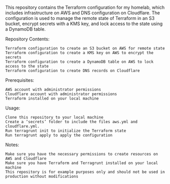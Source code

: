 This repository contains the Terraform configuration for my homelab, which includes infrastructure on AWS and DNS configuration on Cloudflare. The configuration is used to manage the remote state of Terraform in an S3 bucket, encrypt secrets with a KMS key, and lock access to the state using a DynamoDB table.

Repository Contents:

    Terraform configuration to create an S3 bucket on AWS for remote state
    Terraform configuration to create a KMS key on AWS to encrypt the secrets
    Terraform configuration to create a DynamoDB table on AWS to lock access to the state
    Terraform configuration to create DNS records on Cloudflare

Prerequisites:

    AWS account with administrator permissions
    Cloudflare account with administrator permissions
    Terraform installed on your local machine

Usage:

    Clone this repository to your local machine
    Create a ‘secrets’ folder to include the files aws.yml and cloudflare.yml.
    Run terragrunt init to initialize the Terraform state
    Run terragrunt apply to apply the configuration

Notes:

    Make sure you have the necessary permissions to create resources on AWS and Cloudflare
    Make sure you have Terraform and Terragrunt installed on your local machine
    This repository is for example purposes only and should not be used in production without modifications

